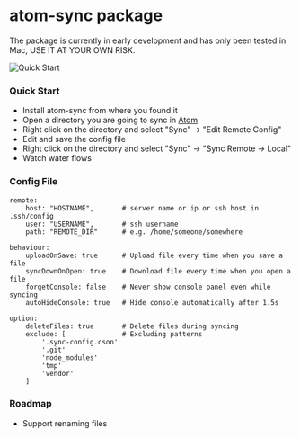 # atom-sync package

The package is currently in early development and has only been tested in Mac, USE IT AT YOUR OWN RISK.

![Quick Start](https://cloud.githubusercontent.com/assets/586262/8066160/9c7764f6-0f18-11e5-9352-3e25c7f655f8.gif)

### Quick Start ###
* Install atom-sync from where you found it
* Open a directory you are going to sync in [Atom](http://atom.io)
* Right click on the directory and select "Sync" -> "Edit Remote Config"
* Edit and save the config file
* Right click on the directory and select "Sync" -> "Sync Remote -> Local"
* Watch water flows

### Config File ###
```
remote:
    host: "HOSTNAME",       # server name or ip or ssh host in .ssh/config
    user: "USERNAME",       # ssh username
    path: "REMOTE_DIR"      # e.g. /home/someone/somewhere

behaviour:
    uploadOnSave: true      # Upload file every time when you save a file
    syncDownOnOpen: true    # Download file every time when you open a file
    forgetConsole: false    # Never show console panel even while syncing
    autoHideConsole: true   # Hide console automatically after 1.5s

option:
    deleteFiles: true       # Delete files during syncing
    exclude: [              # Excluding patterns
        '.sync-config.cson'
        '.git'
        'node_modules'
        'tmp'
        'vendor'
    ]
```

### Roadmap ###
* Support renaming files
